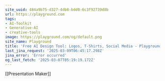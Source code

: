 ```yaml
---
site_uuid: 484a9b75-d327-4db8-bdd0-6c3f92739d8b
url: https://playground.com
tags:
- AI-Toolkit
- Generative-AI
- creative-tools
image: https://playground.com/og/default.png
site_name: Playground
title: 'Free AI Design Tool: Logos, T-Shirts, Social Media - Playground'
last_jina_request: '2025-03-09T06:45:17.298Z'
jina_error: 'Error occurred'
og_last_fetch: '2025-03-07T05:19:19.172Z'
---
```

[[Presentation Maker]] 
